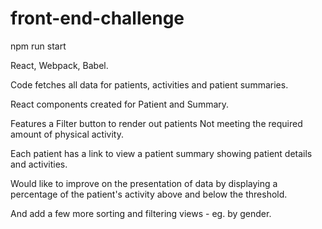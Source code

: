 # front-end-challenge

npm run start


React, Webpack, Babel.

Code fetches all data for patients, activities and patient summaries.

React components created for Patient and Summary.

Features a Filter button to render out patients Not meeting the required amount of physical activity.

Each patient has a link to view a patient summary showing patient details and activities.


Would like to improve on the presentation of data by displaying a percentage of the patient's activity above and below the threshold.

And add a few more sorting and filtering views - eg. by gender.
